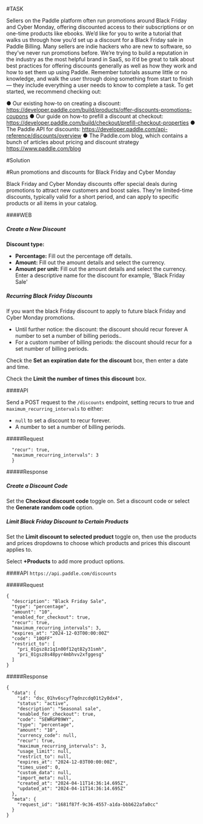 #TASK

Sellers on the Paddle platform often run promotions around Black Friday and Cyber Monday,
offering discounted access to their subscriptions or on one-time products like ebooks.
We’d like for you to write a tutorial that walks us through how you’d set up a discount for a Black
Friday sale in Paddle Billing.
Many sellers are indie hackers who are new to software, so they’ve never run promotions
before. We’re trying to build a reputation in the industry as the most helpful brand in SaaS, so
it’d be great to talk about best practices for offering discounts generally as well as how they
work and how to set them up using Paddle.
Remember tutorials assume little or no knowledge, and walk the user through doing something
from start to finish — they include everything a user needs to know to complete a task.
To get started, we recommend checking out:

● Our existing how-to on creating a discount:
https://developer.paddle.com/build/products/offer-discounts-promotions-coupons
● Our guide on how-to prefill a discount at checkout:
https://developer.paddle.com/build/checkout/prefill-checkout-properties
● The Paddle API for discounts:
https://developer.paddle.com/api-reference/discounts/overview
● The Paddle.com blog, which contains a bunch of articles about pricing and discount
strategy
https://www.paddle.com/blog


#Solution


#Run promotions and discounts for Black Friday and Cyber Monday

Black Friday and Cyber Monday discounts offer special deals during promotions to attract new customers and boost sales. They're limited-time discounts, typically valid for a short period, and can apply to specific products or all items in your catalog.

####WEB

##### **Create a New Discount**

**Discount type:**

* **Percentage:** Fill out the percentage off details.
* **Amount:** Fill out the amount details and select the currency.
* **Amount per unit:** Fill out the amount details and select the currency.
&nbsp;
Enter a descriptive name for the discount for example, 'Black Friday Sale'

##### **Recurring Black Friday Discounts**

If you want the black Friday discount to apply to future black Friday and Cyber Monday promotions.

- Until further notice: the discount: the discount should recur forever
A number to set a number of billing periods..
- For a custom number of billing periods: the discount should recur for a set number of billing periods.

Check the **Set an expiration date for the discount** box, then enter a date and time.

Check the **Limit the number of times this discount** box.

####API 

Send a POST request to the `/discounts` endpoint, setting recurs to true and `maximum_recurring_intervals` to either:

- `null` to set a discount to recur forever.
- A number to set a number of billing periods.

#####Request

```{
  "recur": true,
  "maximum_recurring_intervals": 3
  }
```
#####Response

##### **Create a Discount Code**

Set the **Checkout discount code** toggle on.
Set a discount code or select the **Generate random code** option.

##### **Limit Black Friday Discount to Certain Products**

Set the **Limit discount to selected product** toggle on, then use the products and prices dropdowns to choose which products and prices this discount applies to.

Select **+Products** to add more product options.

####API
`https://api.paddle.com/discounts`

#####Request
```
{
  "description": "Black Friday Sale",
  "type": "percentage",
  "amount": "10",
  "enabled_for_checkout": true,
  "recur": true,
  "maximum_recurring_intervals": 3,
  "expires_at": "2024-12-03T00:00:00Z"
  "code": "10OFF"
  "restrict_to": [
    "pri_01gsz8z1q1n00f12qt82y31smh",
    "pri_01gsz8s48pyr4mbhvv2xfggesg"
  ]
}
```
#####Response

```
{
  "data": {
    "id": "dsc_01hv6scyf7qdnzcdq01t2y8dx4",
    "status": "active",
    "description": "Seasonal sale",
    "enabled_for_checkout": true,
    "code": "SEWRGPB9WY",
    "type": "percentage",
    "amount": "10",
    "currency_code": null,
    "recur": true,
    "maximum_recurring_intervals": 3,
    "usage_limit": null,
    "restrict_to": null,
    "expires_at": "2024-12-03T00:00:00Z",
    "times_used": 0,
    "custom_data": null,
    "import_meta": null,
    "created_at": "2024-04-11T14:36:14.695Z",
    "updated_at": "2024-04-11T14:36:14.695Z"
  },
  "meta": {
    "request_id": "1681f87f-9c36-4557-a1da-bbb622afa0cc"
  }
}
```
